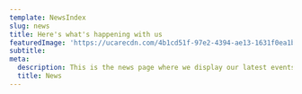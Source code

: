 ```yaml
---
template: NewsIndex
slug: news
title: Here's what's happening with us
featuredImage: 'https://ucarecdn.com/4b1cd51f-97e2-4394-ae13-1631f0ea1bd6/'
subtitle: 
meta:
  description: This is the news page where we display our latest events, news, and more.
  title: News
---
```

